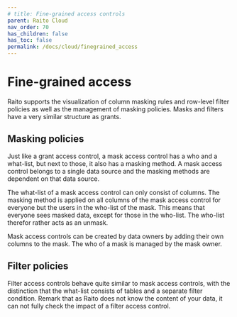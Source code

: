 ```yaml
---
# title: Fine-grained access controls
parent: Raito Cloud
nav_order: 70
has_children: false
has_toc: false
permalink: /docs/cloud/finegrained_access
---
```


# Fine-grained access

Raito supports the visualization of column masking rules and row-level filter policies as well as the management of masking policies. Masks and filters have a very similar structure as grants.

## Masking policies

Just like a grant access control, a mask access control has a who and a what-list, but next to those, it also has a masking method. A mask access control belongs to a single data source and the masking methods are dependent on that data source.

The what-list of a mask access control can only consist of columns. The masking method is applied on all columns of the mask access control for everyone but the users in the who-list of the mask. This means that everyone sees masked data, except for those in the who-list. The who-list therefor rather acts as an unmask.

Mask access controls can be created by data owners by adding their own columns to the mask. The who of a mask is managed by the mask owner.

## Filter policies

Filter access controls behave quite similar to mask access controls, with the distinction that the what-list consists of tables and a separate filter condition. Remark that as Raito does not know the content of your data, it can not fully check the impact of a filter access control.
